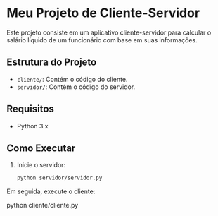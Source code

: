 # Meu Projeto de Cliente-Servidor

Este projeto consiste em um aplicativo cliente-servidor para calcular o salário líquido de um funcionário com base em suas informações.

## Estrutura do Projeto

- `cliente/`: Contém o código do cliente.
- `servidor/`: Contém o código do servidor.

## Requisitos

- Python 3.x

## Como Executar

1. Inicie o servidor:
   ```bash
   python servidor/servidor.py

Em seguida, execute o cliente:

python cliente/cliente.py
